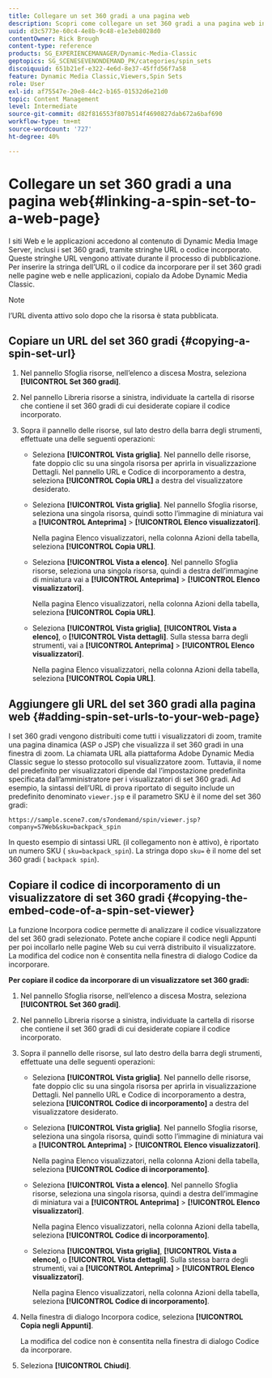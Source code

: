 ```yaml
---
title: Collegare un set 360 gradi a una pagina web
description: Scopri come collegare un set 360 gradi a una pagina web in Adobe Dynamic Media Classic.
uuid: d3c5773e-60c4-4e8b-9c48-e1e3eb8028d0
contentOwner: Rick Brough
content-type: reference
products: SG_EXPERIENCEMANAGER/Dynamic-Media-Classic
geptopics: SG_SCENESEVENONDEMAND_PK/categories/spin_sets
discoiquuid: 651b21ef-e322-4e6d-8e37-45ffd56f7a58
feature: Dynamic Media Classic,Viewers,Spin Sets
role: User
exl-id: af75547e-20e8-44c2-b165-01532d6e21d0
topic: Content Management
level: Intermediate
source-git-commit: d82f816553f807b514f4690827dab672a6baf690
workflow-type: tm+mt
source-wordcount: '727'
ht-degree: 40%

---
```


# Collegare un set 360 gradi a una pagina web{#linking-a-spin-set-to-a-web-page}

I siti Web e le applicazioni accedono al contenuto di Dynamic Media Image Server, inclusi i set 360 gradi, tramite stringhe URL o codice incorporato. Queste stringhe URL vengono attivate durante il processo di pubblicazione. Per inserire la stringa dell’URL o il codice da incorporare per il set 360 gradi nelle pagine web e nelle applicazioni, copialo da Adobe Dynamic Media Classic.

>[!NOTE]
>
>l’URL diventa attivo solo dopo che la risorsa è stata pubblicata.

## Copiare un URL del set 360 gradi {#copying-a-spin-set-url}

1. Nel pannello Sfoglia risorse, nell’elenco a discesa Mostra, seleziona **[!UICONTROL Set 360 gradi]**.
1. Nel pannello Libreria risorse a sinistra, individuate la cartella di risorse che contiene il set 360 gradi di cui desiderate copiare il codice incorporato.
1. Sopra il pannello delle risorse, sul lato destro della barra degli strumenti, effettuate una delle seguenti operazioni:

   * Seleziona **[!UICONTROL Vista griglia]**. Nel pannello delle risorse, fate doppio clic su una singola risorsa per aprirla in visualizzazione Dettagli. Nel pannello URL e Codice di incorporamento a destra, seleziona **[!UICONTROL Copia URL]** a destra del visualizzatore desiderato.
   * Seleziona **[!UICONTROL Vista griglia]**. Nel pannello Sfoglia risorse, seleziona una singola risorsa, quindi sotto l’immagine di miniatura vai a **[!UICONTROL Anteprima]** > **[!UICONTROL Elenco visualizzatori]**.

     Nella pagina Elenco visualizzatori, nella colonna Azioni della tabella, seleziona **[!UICONTROL Copia URL]**.

   * Seleziona **[!UICONTROL Vista a elenco]**. Nel pannello Sfoglia risorse, seleziona una singola risorsa, quindi a destra dell’immagine di miniatura vai a **[!UICONTROL Anteprima]** > **[!UICONTROL Elenco visualizzatori]**.

     Nella pagina Elenco visualizzatori, nella colonna Azioni della tabella, seleziona **[!UICONTROL Copia URL]**.

   * Seleziona **[!UICONTROL Vista griglia]**, **[!UICONTROL Vista a elenco]**, o **[!UICONTROL Vista dettagli]**. Sulla stessa barra degli strumenti, vai a **[!UICONTROL Anteprima]** > **[!UICONTROL Elenco visualizzatori]**.

     Nella pagina Elenco visualizzatori, nella colonna Azioni della tabella, seleziona **[!UICONTROL Copia URL]**.

## Aggiungere gli URL del set 360 gradi alla pagina web {#adding-spin-set-urls-to-your-web-page}

I set 360 gradi vengono distribuiti come tutti i visualizzatori di zoom, tramite una pagina dinamica (ASP o JSP) che visualizza il set 360 gradi in una finestra di zoom. La chiamata URL alla piattaforma Adobe Dynamic Media Classic segue lo stesso protocollo sul visualizzatore zoom. Tuttavia, il nome del predefinito per visualizzatori dipende dal l’impostazione predefinita specificata dall’amministratore per i visualizzatori di set 360 gradi. Ad esempio, la sintassi dell’URL di prova riportato di seguito include un predefinito denominato `viewer.jsp` e il parametro SKU è il nome del set 360 gradi:

```as3
https://sample.scene7.com/s7ondemand/spin/viewer.jsp?company=S7Web&sku=backpack_spin
```

In questo esempio di sintassi URL (il collegamento non è attivo), è riportato un numero SKU ( `sku=backpack_spin`). La stringa dopo `sku=` è il nome del set 360 gradi ( `backpack spin`).

## Copiare il codice di incorporamento di un visualizzatore di set 360 gradi {#copying-the-embed-code-of-a-spin-set-viewer}

La funzione Incorpora codice permette di analizzare il codice visualizzatore del set 360 gradi selezionato. Potete anche copiare il codice negli Appunti per poi incollarlo nelle pagine Web su cui verrà distribuito il visualizzatore. La modifica del codice non è consentita nella finestra di dialogo Codice da incorporare.

**Per copiare il codice da incorporare di un visualizzatore set 360 gradi:**

1. Nel pannello Sfoglia risorse, nell’elenco a discesa Mostra, seleziona **[!UICONTROL Set 360 gradi]**.
1. Nel pannello Libreria risorse a sinistra, individuate la cartella di risorse che contiene il set 360 gradi di cui desiderate copiare il codice incorporato.
1. Sopra il pannello delle risorse, sul lato destro della barra degli strumenti, effettuate una delle seguenti operazioni:

   * Seleziona **[!UICONTROL Vista griglia]**. Nel pannello delle risorse, fate doppio clic su una singola risorsa per aprirla in visualizzazione Dettagli. Nel pannello URL e Codice di incorporamento a destra, seleziona **[!UICONTROL Codice di incorporamento]** a destra del visualizzatore desiderato.
   * Seleziona **[!UICONTROL Vista griglia]**. Nel pannello Sfoglia risorse, seleziona una singola risorsa, quindi sotto l’immagine di miniatura vai a **[!UICONTROL Anteprima]** > **[!UICONTROL Elenco visualizzatori]**.

     Nella pagina Elenco visualizzatori, nella colonna Azioni della tabella, seleziona **[!UICONTROL Codice di incorporamento]**.

   * Seleziona **[!UICONTROL Vista a elenco]**. Nel pannello Sfoglia risorse, seleziona una singola risorsa, quindi a destra dell’immagine di miniatura vai a **[!UICONTROL Anteprima]** > **[!UICONTROL Elenco visualizzatori]**.

     Nella pagina Elenco visualizzatori, nella colonna Azioni della tabella, seleziona **[!UICONTROL Codice di incorporamento]**.

   * Seleziona **[!UICONTROL Vista griglia]**, **[!UICONTROL Vista a elenco]**, o **[!UICONTROL Vista dettagli]**. Sulla stessa barra degli strumenti, vai a **[!UICONTROL Anteprima]** > **[!UICONTROL Elenco visualizzatori]**.

     Nella pagina Elenco visualizzatori, nella colonna Azioni della tabella, seleziona **[!UICONTROL Codice di incorporamento]**.

1. Nella finestra di dialogo Incorpora codice, seleziona **[!UICONTROL Copia negli Appunti]**.

   La modifica del codice non è consentita nella finestra di dialogo Codice da incorporare.

1. Seleziona **[!UICONTROL Chiudi]**.
